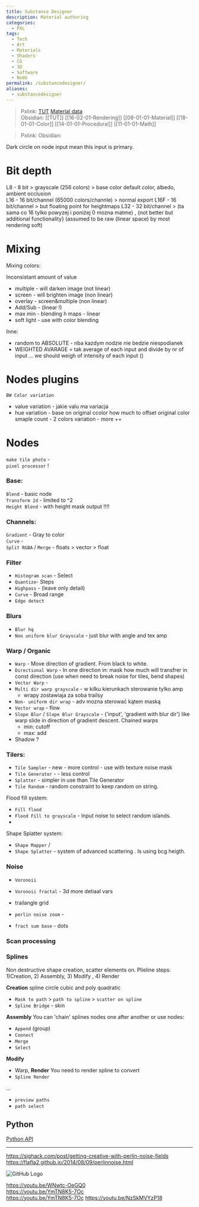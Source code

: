 ```yaml
---
title: Substance Designer
description: Material authoring
categories:
  - PXL
tags:
  - Tech
  - Art
  - Materials
  - Shaders
  - CG
  - 3D
  - Software
  - Node
permalink: /substancedesigner/
aliases:
  - substancedesigner
---
```

> Pxlink: [TUT](/tutmain/) [Material data](/matdata/)   
> Obsidian: [[TUT]] [[16-02-01-Rendering]]  [[08-01-01-Material]] [[18-01-01-Color]]  [[14-01-01-Procedural]]  [[11-01-01-Math]]



> Pxlink:
>Obsidian:  

Dark circle on node input mean this input is primary.

# Bit depth

L8 - 8 bit  > grayscale (256 colors) > base color default color, albedo, ambient occlusion  
L16 - 16 bit/channel (65000 colors/channle) >   normal export
L16F - 16 bit/channel > but floating point for heightmaps
L32 -  32 bit/channel > (ta sama co 16 tylko powyzej i poniżej 0 mozna matme)   , {not better but additional functionality} (assumed to be raw (linear space) by most rendering soft)


# Mixing
Mixing colors:

Inconsistant amount of value
- multiple - will darken image (not linear)
- screen - will brighten image (non linear)
- overlay - screen&multiple (non linear)
- Add/Sub - (linear !)
- max min - blending h maps - linear
- soft light - use with color blending

Inne:
- random to ABSOLUTE - nba kazdym nodzie nie bedzie niespodianek
- WEIGHTED AVARAGE = tak average of each input and divide by nr of input ... we should weigh of intensity of each input ()


# Nodes plugins

`BW Color variation`  
- value variation - jakie valu ma variacja  
- hue variation - base on original ccolor how much to offset original color
smaple count - 2 colors variation - more ++

# Nodes

`make tile photo` -  
`pixel processor`  !   


### Base:
`Blend` - basic node  
`Transform 2d` - limited to ^2  
`Height Blend` -  with height mask output !!!!  

### Channels:
`Gradient` - Gray to color   
`Curve` -  
`Split RGBA` / `Merge` - floats > vector > float   

### Filter
- `Histogram scan` - Select
- `Quantize`- Steps
- `Highpass` - (leave only detail)
- `Curve` - Broad range
- `Edge detect`
### Blurs
- `Blur hq`
- `Non uniform blur Grayscale` - just blur  with angle and tex amp
### Warp / Organic
- `Warp` - Move direction of gradient. From black to white.
- `Directional Warp`  -  In one direction  in: mask how much will transfrer in const direction (use when need to break noise for tiles, bend shapes)
- `Vector Warp` -   
- `Multi dir warp grayscale` - w kilku kierunkach sterowanie  tylko amp
  - wrapy zostawiaja za soba  trailsy
- `Non- uniform dir wrap` - adv mozna sterować kątem maską
- `Vector wrap` - flow
- `Slope Blur` / `Slope Blur Grayscale` - ('input', 'gradient with blur dir') like warp slide in direction of gradient descent.  Chained warps
  - min: cutoff
  - max: add
- Shadow ?
### Tilers:
- `Tile Sampler` - new  - more control - use with texture noise mask
- `Tile Generator` -    - less control    
- `Splatter` -  simpler in use than  Tile Generator
- `Tile Random` - random constraint to keep random on string.    

Flood fill system:
- `Fill flood`   
- `Flood Fill to grayscale` - Input noise to select random islands.    
-

Shape Splatter system:
- `Shape Mapper` /
- `Shape Splatter`   - system of advanced scattering . Is using bcg heigth.

### Noise
- `Voronoii`
- `Voronoii fractal` - 3d more detiaal vars
- trailangle grid

- `perlin noise zoom` -   
- `fract sum base` - dots   

### Scan processing


### Splines
Non destructive shape creation, scatter elements on.
Plieline steps: 1)Creation, 2) Assembly, 3) Modify , 4) Render

**Creation**
spline circle cubic and poly quadratic
- `Mask to path` > `path to spline` > `scatter on spline`
- `Spline Bridge` - skin

**Assembly**
You can 'chain' splines nodes one after another or use nodes:
- `Append` (group)
- `Connect`
- `Merge`
- `Select`

**Modify**
- Warp,
**Render**
You need to render spline to convert
- `Spline Render`

...

- `preview paths`
- `path select`


## Python
[Python API](https://support.allegorithmic.com/documentation/sat/pysbs-python-api/getting-started)

-----


https://sighack.com/post/getting-creative-with-perlin-noise-fields
https://flafla2.github.io/2014/08/09/perlinnoise.html

![GitHub Logo](/Sources/noise/SubstanceNoises.png)


https://youtu.be/WNwtc-OeGQ0  
https://youtu.be/YmTN8K5-7Oc  
https://youtu.be/YmTN8K5-7Oc
https://youtu.be/NzSkMVYzP18
